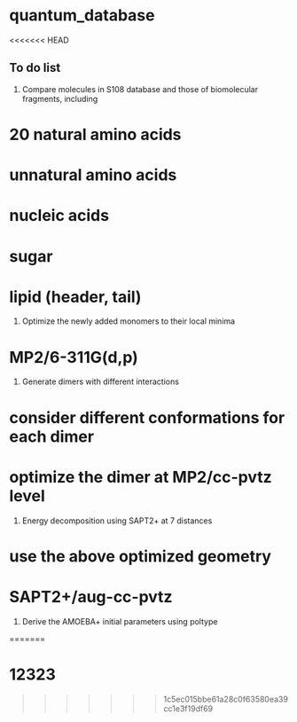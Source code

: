 # quantum_database
<<<<<<< HEAD

## To do list

1. Compare molecules in S108 database and those of biomolecular fragments, including
  # 20 natural amino acids
  # unnatural amino acids
  # nucleic acids
  # sugar
  # lipid (header, tail)

1. Optimize the newly added monomers to their local minima
  # MP2/6-311G(d,p) 

1. Generate dimers with different interactions
  # consider different conformations for each dimer
  # optimize the dimer at MP2/cc-pvtz level

1. Energy decomposition using SAPT2+ at 7 distances
  # use the above optimized geometry
  # SAPT2+/aug-cc-pvtz

1. Derive the AMOEBA+ initial parameters using poltype
  
=======
# 12323
>>>>>>> 1c5ec015bbe61a28c0f63580ea39cc1e3f19df69
